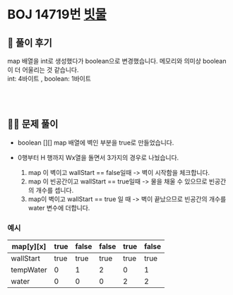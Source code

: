 # BOJ 14719번 [빗물](https://www.acmicpc.net/problem/14719)

## 🌈 풀이 후기
map 배열을 int로 생성했다가 boolean으로 변경했습니다. 메모리와 의미상 boolean이 더 어울리는 것 같습니다.   
int: 4바이트 , boolean: 1바이트

</br></br>

## 👩‍🏫 문제 풀이
* boolean [][] map 배열에 벽인 부분을 true로 만들었습니다.

* 0행부터 H 행까지 Wx열을 돌면서 3가지의 경우로 나눴습니다.
    1. map 이 벽이고 wallStart == false일때  -> 벽이 시작함을 체크합니다.
    2. map 이 빈공간이고 wallStart == true일때 -> 물을 채울 수 있으므로 빈공간의 개수를 셉니다.
    3. map이 벽이고 wallStart == true 일 때 -> 벽이 끝났으므로 빈공간의 개수를 water 변수에 더합니다.


### 예시

|map[y][x] |true|false|false|true|false|  
|----|----|-----|----|----|----|
|wallStart|true|true|true|true|true|
|tempWater|0|1|2|0|1|
|water|0|0|0|2|2|2|